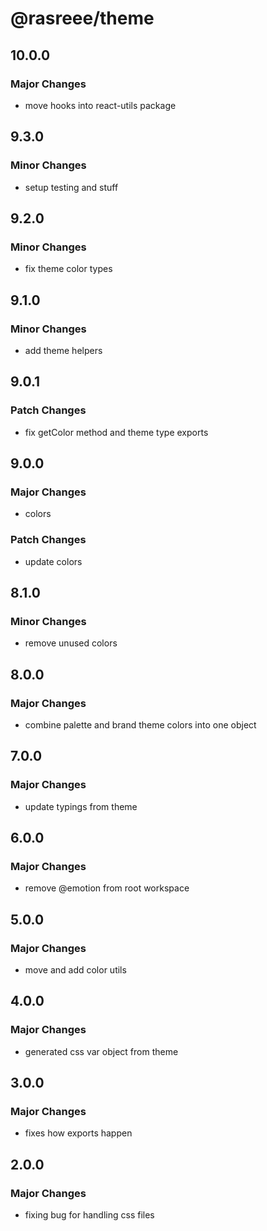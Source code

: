 # @rasreee/theme

## 10.0.0

### Major Changes

- move hooks into react-utils package

## 9.3.0

### Minor Changes

- setup testing and stuff

## 9.2.0

### Minor Changes

- fix theme color types

## 9.1.0

### Minor Changes

- add theme helpers

## 9.0.1

### Patch Changes

- fix getColor method and theme type exports

## 9.0.0

### Major Changes

- colors

### Patch Changes

- update colors

## 8.1.0

### Minor Changes

- remove unused colors

## 8.0.0

### Major Changes

- combine palette and brand theme colors into one object

## 7.0.0

### Major Changes

- update typings from theme

## 6.0.0

### Major Changes

- remove @emotion from root workspace

## 5.0.0

### Major Changes

- move and add color utils

## 4.0.0

### Major Changes

- generated css var object from theme

## 3.0.0

### Major Changes

- fixes how exports happen

## 2.0.0

### Major Changes

- fixing bug for handling css files
